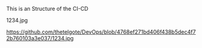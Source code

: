 This is an Structure of the CI-CD


1234.jpg


https://github.com/thetelgote/DevOps/blob/4768ef271bd406f438b5dec4f72b760103a3e037/1234.jpg
